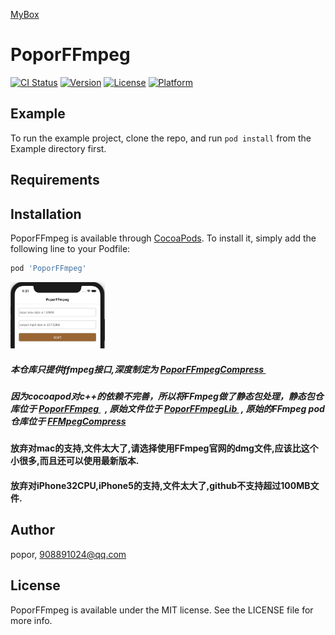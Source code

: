 <a href='https://github.com/popor/mybox'> MyBox </a>

# PoporFFmpeg

[![CI Status](https://img.shields.io/travis/popor/PoporFFmpeg.svg?style=flat)](https://travis-ci.org/popor/PoporFFmpeg)
[![Version](https://img.shields.io/cocoapods/v/PoporFFmpeg.svg?style=flat)](https://cocoapods.org/pods/PoporFFmpeg)
[![License](https://img.shields.io/cocoapods/l/PoporFFmpeg.svg?style=flat)](https://cocoapods.org/pods/PoporFFmpeg)
[![Platform](https://img.shields.io/cocoapods/p/PoporFFmpeg.svg?style=flat)](https://cocoapods.org/pods/PoporFFmpeg)

## Example

To run the example project, clone the repo, and run `pod install` from the Example directory first.

## Requirements

## Installation

PoporFFmpeg is available through [CocoaPods](https://cocoapods.org). To install
it, simply add the following line to your Podfile:

```ruby
pod 'PoporFFmpeg'
```

<p>
<img src='https://github.com/popor/PoporFFmpeg/blob/master/Example/PoporFFmpeg/screen1.png' width="30%" height="30%">

</p>

##### 本仓库只提供ffmpeg接口,深度制定为 <a href='https://github.com/popor/PoporFFmpegCompress'>PoporFFmpegCompress </a>

##### 因为cocoapod对c++的依赖不完善，所以将FFmpeg做了静态包处理，静态包仓库位于 <a href='https://github.com/popor/PoporFFmpeg'>PoporFFmpeg </a>  , 原始文件位于 <a href='https://github.com/popor/PoporFFmpegLib'>PoporFFmpegLib </a> , 原始的FFmpeg pod仓库位于 <a href='https://github.com/popor/FFMpegCompress'>FFMpegCompress</a>

#### 放弃对mac的支持,文件太大了,请选择使用FFmpeg官网的dmg文件,应该比这个小很多,而且还可以使用最新版本.

#### 放弃对iPhone32CPU,iPhone5的支持,文件太大了,github不支持超过100MB文件.

## Author

popor, 908891024@qq.com

## License

PoporFFmpeg is available under the MIT license. See the LICENSE file for more info.
